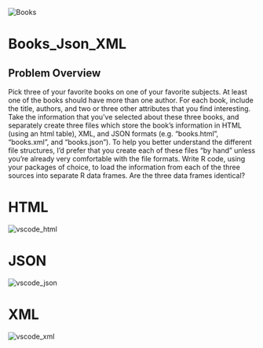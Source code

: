 ![Books](https://user-images.githubusercontent.com/76123653/112207274-4b31d880-8bed-11eb-9fe9-542be59b7559.png)
# Books_Json_XML
## Problem Overview
Pick three of your favorite books on one of your favorite subjects. At least one of the books should have more than one author. For each book, include the title, authors, and two or three other attributes that you find interesting. Take the information that you’ve selected about these three books, and separately create three files which store the book’s information in HTML (using an html table), XML, and JSON formats (e.g. “books.html”, “books.xml”, and “books.json”). To help you better understand the different file structures, I’d prefer that you create each of these files “by hand” unless you’re already very comfortable with the file formats. Write R code, using your packages of choice, to load the information from each of the three sources into separate R data frames. Are the three data frames identical?
# HTML
![vscode_html](https://user-images.githubusercontent.com/76123653/112402305-ac87a380-8ce2-11eb-90ad-f5fb78a069e2.PNG)
# JSON
![vscode_json](https://user-images.githubusercontent.com/76123653/112402318-b4474800-8ce2-11eb-8060-8000a47aa630.PNG)
# XML
![vscode_xml](https://user-images.githubusercontent.com/76123653/112402335-be694680-8ce2-11eb-8b98-fb5afe6f21c1.PNG)
